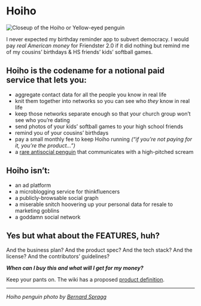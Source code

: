 Hoiho
=====

![Closeup of the Hoiho or Yellow-eyed penguin](https://user-images.githubusercontent.com/169060/198718993-87ebd3e9-63d7-4f09-8762-1926618720b2.jpg)

I never expected my birthday reminder app to subvert democracy. I would pay *real American money* for Friendster 2.0 if it did nothing but remind me of my cousins’ birthdays & HS friends’ kids’ softball games.

Hoiho is the codename for a notional paid service that lets you:
----------------------------------------------------------------

- aggregate contact data for all the people you know in real life
- knit them together into networks so you can see who *they* know in real life
- keep those networks separate enough so that your church group won’t see who you’re dating
- send photos of your kids’ softball games to your high school friends
- remind you of your cousins’ birthdays
- pay a small monthly fee to keep Hoiho running *(“if you’re not paying for it, you’re the product…”)*
- a [rare antisocial penguin](https://www.bbc.com/news/world-asia-50374092) that communicates with a high-pitched scream

Hoiho isn’t:
------------

- an ad platform
- a microblogging service for thinkfluencers
- a publicly-browsable social graph
- a miserable snitch hoovering up your personal data for resale to marketing goblins
- a goddamn social network

Yes but what about the FEATURES, huh?
-------------------------------------

And the business plan? And the product spec? And the tech stack? And the license? And the contributors’ guidelines? 

__*When can I buy this and what will I get for my money?*__

Keep your pants on. The wiki has a proposed [product definition](https://github.com/axoplasm/hoiho/wiki/Product-definition). 


---

*Hoiho penguin photo by [Bernard Spragg](https://www.flickr.com/photos/volvob12b/26256510661)*
